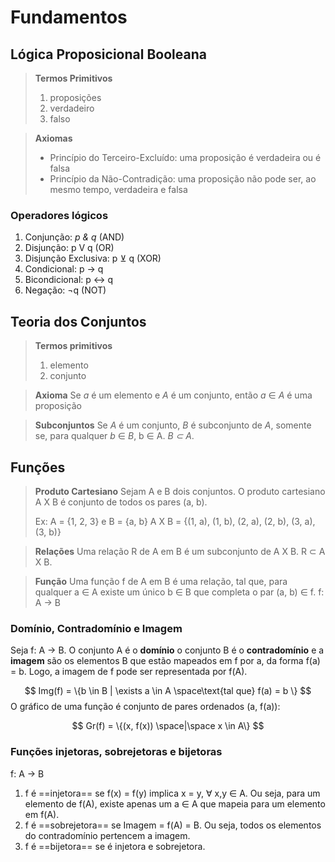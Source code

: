 # Fundamentos

## Lógica Proposicional Booleana

> **Termos Primitivos**
> 1. proposições
> 2. verdadeiro
> 3. falso

> **Axiomas**
> - Princípio do Terceiro-Excluído: uma proposição é verdadeira ou é falsa
> - Princípio da Não-Contradição: uma proposição não pode ser, ao mesmo tempo, verdadeira e falsa

### Operadores lógicos

1. Conjunção: *p & q* (AND)
2. Disjunção: p V q (OR)
3. Disjunção Exclusiva: p ⊻ q (XOR)
4. Condicional: p -> q
5. Bicondicional: p <-> q
6. Negação: ¬q (NOT)

## Teoria dos Conjuntos

> **Termos primitivos**
> 1. elemento
> 2. conjunto

> **Axioma**
> Se *a* é um elemento e *A* é um conjunto, então *a* ∈ *A* é uma proposição

> **Subconjuntos**
> Se *A* é um conjunto, *B* é subconjunto de *A*, somente se, para qualquer *b* ∈ *B*, b ∈ A. *B ⊂ A*.

## Funções

> **Produto Cartesiano**
> Sejam A e B dois conjuntos. O produto cartesiano A X B é conjunto de todos os pares (a, b). 
> 
> Ex: A = {1, 2, 3} e B = {a, b} 
> 	A X B = {(1, a), (1, b), (2, a), (2, b), (3, a), (3, b)}

> **Relações**
> Uma relação R de A em B é um subconjunto de A X B. R ⊂ A X B.

> **Função**
> Uma função f de A em B é uma relação, tal que, para qualquer a ∈ A existe um único b ∈ B que completa o par (a, b) ∈ f.
> f: A -> B

### Domínio, Contradomínio e Imagem

Seja f: A -> B. O conjunto A é o **domínio** o conjunto B é o **contradomínio** e a **imagem** são os elementos B que estão mapeados em f por a, da forma f(a) = b. Logo, a imagem de f pode ser representada por f(A).

$$
Img(f) = \{b \in B | \exists a \in A \space\text{tal que} f(a) = b \}
$$
O gráfico de uma função é conjunto de pares ordenados (a, f(a)):

$$
Gr(f) = \{(x, f(x)) \space|\space x \in A\}
$$

### Funções injetoras, sobrejetoras e bijetoras

f: A -> B
1. f é ==injetora== se f(x) = f(y) implica x = y, $\forall$ x,y ∈ A. Ou seja, para um elemento de f(A), existe apenas um a ∈ A que mapeia para um elemento em f(A).
2. f é ==sobrejetora== se Imagem = f(A) = B. Ou seja, todos os elementos do contradomínio pertencem a imagem.
3. f é ==bijetora== se é injetora e sobrejetora.
